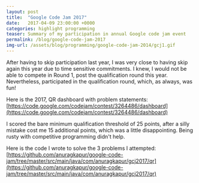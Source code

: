 ```yaml
---
layout: post
title:  "Google Code Jam 2017"
date:   2017-04-09 23:00:00 +0000   
categories: highlight programming
teaser: Summary of my participation in annual Google code jam event
permalink: /blog/google-code-jam-2017
img-url: /assets/blog/programming/google-code-jam-2014/gcj1.gif
---
```


After having to skip participation last year, I was very close to having skip again this year due to time sensitive 
commitments. I knew, I would not be able to compete in Round 1, post the qualification round this year. Nevertheless, 
participated in the qualification round, which, as always, was fun!

Here is the 2017, QR dashboard with problem statements: [https://code.google.com/codejam/contest/3264486/dashboard](https://code.google.com/codejam/contest/3264486/dashboard)

I scored the bare minimum qualification threshold of 25 points, after a silly mistake cost me 15 additional points, which
was a little disappointing. Being rusty with competitive programming didn't help.

Here is the code I wrote to solve the 3 problems I attempted: [https://github.com/anuragkapur/google-code-jam/tree/master/src/main/java/com/anuragkapur/gcj2017/qr](https://github.com/anuragkapur/google-code-jam/tree/master/src/main/java/com/anuragkapur/gcj2017/qr)